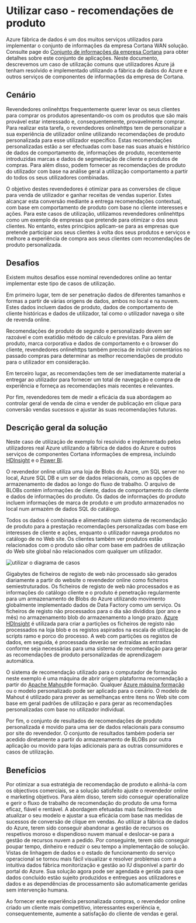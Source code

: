<properties 
    pageTitle="Caso de utilização de fábrica do mesmo dados - recomendações de produto" 
    description="Saiba mais sobre um caso de utilização implementado através da utilização do Azure dados fábrica juntamente com outros serviços." 
    services="data-factory" 
    documentationCenter="" 
    authors="sharonlo101" 
    manager="jhubbard" 
    editor="monicar"/>

<tags 
    ms.service="data-factory" 
    ms.workload="data-services" 
    ms.tgt_pltfrm="na" 
    ms.devlang="na" 
    ms.topic="article" 
    ms.date="09/01/2016" 
    ms.author="shlo"/>

# <a name="use-case---product-recommendations"></a>Utilizar caso - recomendações de produto 

Azure fábrica de dados é um dos muitos serviços utilizados para implementar o conjunto de informações da empresa Cortana WAN solução.  Consulte page do [Conjunto de informações da empresa Cortana](http://www.microsoft.com/cortanaanalytics) para obter detalhes sobre este conjunto de aplicações. Neste documento, descrevemos um caso de utilização comuns que utilizadores Azure já tenham resolvido e implementado utilizando a fábrica de dados do Azure e outros serviços de componentes de informações da empresa de Cortana.

## <a name="scenario"></a>Cenário

Revendedores onlinehttps frequentemente querer levar os seus clientes para comprar os produtos apresentando-os com os produtos que são mais provável estar interessado e, consequentemente, provavelmente comprar. Para realizar esta tarefa, o revendedores onlinehttps tem de personalizar a sua experiência de utilizador online utilizando recomendações de produto personalizada para esse utilizador específico. Estas recomendações personalizadas estão a ser efectuadas com base nas suas atuais e histórico de dados de comportamento de, informações de produto, recentemente introduzidas marcas e dados de segmentação de cliente e produtos de compras.  Para além disso, podem fornecer as recomendações de produto do utilizador com base na análise geral a utilização comportamento a partir do todos os seus utilizadores combinadas.

O objetivo destes revendedores é otimizar para as conversões de clique para venda de utilizador e ganhar receitas de vendas superior.  Estes alcançar esta conversão mediante a entrega recomendações contextual, com base em comportamento de produto com base no cliente interesses e ações. Para este casos de utilização, utilizamos revendedores onlinehttps como um exemplo de empresas que pretende para otimizar o dos seus clientes. No entanto, estes princípios aplicam-se para as empresas que pretende participar aos seus clientes à volta dos seus produtos e serviços e melhore a experiência de compra aos seus clientes com recomendações de produto personalizada.

## <a name="challenges"></a>Desafios

Existem muitos desafios esse nominal revendedores online ao tentar implementar este tipo de casos de utilização. 

Em primeiro lugar, tem de ser penetração dados de diferentes tamanhos e formas a partir de várias origens de dados, ambos no local e na nuvem. Estes dados incluem dados de produto, dados de comportamento de cliente históricas e dados de utilizador, tal como o utilizador navega o site de revenda online. 

Recomendações de produto de segundo e personalizado devem ser razoável e com exatidão método de cálculo e previstas. Para além de produto, marca corporativa e dados de comportamento e o browser do cliente, revendedores onlinehttps também precisa de incluir comentários no passado compras para determinar as melhor recomendações de produto para o utilizador em consideração. 

Em terceiro lugar, as recomendações tem de ser imediatamente material a entregar ao utilizador para fornecer um total de navegação e compra de experiência e forneça as recomendações mais recentes e relevantes. 

Por fim, revendedores tem de medir a eficácia da sua abordagem ao controlar geral de venda de cima e vender de publicação em clique para conversão vendas sucessos e ajustar às suas recomendações futuras.

## <a name="solution-overview"></a>Descrição geral da solução

Neste caso de utilização de exemplo foi resolvido e implementado pelos utilizadores real Azure utilizando a fábrica de dados do Azure e outros serviços de componentes Cortana informações de empresa, incluindo [HDInsight](https://azure.microsoft.com/services/hdinsight/) e o [Power BI](https://powerbi.microsoft.com/).

O revendedor online utiliza uma loja de Blobs do Azure, um SQL server no local, Azure SQL DB e um ser de dados relacionais, como as opções de armazenamento de dados ao longo do fluxo de trabalho.  O arquivo de BLOBs contém informações de cliente, dados de comportamento do cliente e dados de informações do produto. Os dados de informações do produto incluem informações de marca de produto e um produto armazenados no local num armazém de dados SQL do catálogo. 

Todos os dados é combinada e alimentado num sistema de recomendação de produto para a prestação recomendações personalizadas com base em interesses de cliente e ações, enquanto o utilizador navega produtos no catálogo de no Web site. Os clientes também ver produtos estão relacionados com o produto são olhar com base em padrões de utilização do Web site global não relacionados com qualquer um utilizador.

![utilizar o diagrama de casos](./media/data-factory-product-reco-usecase/diagram-1.png)

Gigabytes de ficheiros de registo de web não processado são gerados diariamente a partir do website o revendedor online como ficheiros semiestruturados. Os ficheiros de registo de web não processados e as informações do catálogo cliente e o produto é penetração regularmente para um armazenamento de Blobs do Azure utilizando movimento globalmente implementado dados de Data Factory como um serviço. Os ficheiros de registo não processados para o dia são divididos (por ano e mês) no armazenamento blob do armazenamento a longo prazo.  [Azure HDInsight](https://azure.microsoft.com/services/hdinsight/) é utilizada para criar a partições os ficheiros de registo não processados na loja blob e os registos aspirados na escala de utilização de scripts ramo e porco do processo. A web com partições os registos de dados, em seguida, é processada deverão ser extraídas as entradas conforme seja necessárias para uma sistema de recomendação para gerar as recomendações de produto personalizadas de aprendizagem automática.

O sistema de recomendação utilizado para o computador de formação neste exemplo é uma máquina de abrir origem plataforma recomendação a partir do [Apache Mahout](http://mahout.apache.org/)de formação.  Qualquer [Azure máquina formação](https://azure.microsoft.com/services/machine-learning/) ou o modelo personalizado pode ser aplicado para o cenário.  O modelo de Mahout é utilizado para prever as semelhanças entre itens no Web site com base em geral padrões de utilização e para gerar as recomendações personalizadas com base no utilizador individual.

Por fim, o conjunto de resultados de recomendações de produto personalizada é movido para uma ser de dados relacionais para consumo por site do revendedor.  O conjunto de resultados também poderia ser acedido diretamente a partir do armazenamento de BLOBs por outra aplicação ou movido para lojas adicionais para as outras consumidores e casos de utilização.

## <a name="benefits"></a>Benefícios

Por otimizar a sua estratégia de recomendação de produto e alinhá-la com os objectivos comerciais, se a solução satisfeito ajuste o revendedor online e marketing objetivos. Para além disso, terem sido conseguir operationalize e gerir o fluxo de trabalho de recomendação do produto de uma forma eficaz, fiável e rentável. A abordagem efetuadas mais facilmente-los atualizar o seu modelo e ajustar a sua eficácia com base nas medidas de sucessos de conversão de clique em vendas. Ao utilizar a fábrica de dados do Azure, terem sido conseguir abandonar a gestão de recursos os respetivos moroso e dispendioso nuvem manual e deslocar-se para a gestão de recursos nuvem a pedido. Por conseguinte, terem sido conseguir poupar tempo, dinheiro e reduzir o seu tempo a implementação de solução. Vistas de linhagem de dados e o estado de funcionamento do serviço operacional se tornou mais fácil visualizar e resolver problemas com a intuitiva dados fábrica monitorização e gestão ao IU disponível a partir do portal do Azure. Sua solução agora pode ser agendada e gerida para que dados concluído estão sujeito produzidos e entregues aos utilizadores e dados e as dependências de processamento são automaticamente geridas sem intervenção humana.

Ao fornecer este experiência personalizada compras, o revendedor online criado um cliente mais competitivo, interessantes experiência e, consequentemente, aumente a satisfação do cliente de vendas e geral.



  
